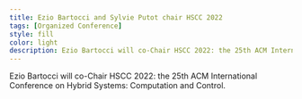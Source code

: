 ```yaml
---
title: Ezio Bartocci and Sylvie Putot chair HSCC 2022 
tags: [Organized Conference] 
style: fill
color: light
description: Ezio Bartocci will co-Chair HSCC 2022: the 25th ACM International Conference on Hybrid Systems: Computation and Control.    
---
```




Ezio Bartocci will co-Chair HSCC 2022: the 25th ACM International Conference on Hybrid Systems: Computation and Control.




 


